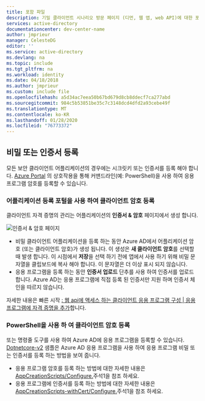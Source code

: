```yaml
---
title: 포함 파일
description: 기밀 클라이언트 시나리오 방문 페이지 (디먼, 웹 앱, web API)에 대한 포함 파일
services: active-directory
documentationcenter: dev-center-name
author: jmprieur
manager: CelesteDG
editor: ''
ms.service: active-directory
ms.devlang: na
ms.topic: include
ms.tgt_pltfrm: na
ms.workload: identity
ms.date: 04/18/2018
ms.author: jmprieur
ms.custom: include file
ms.openlocfilehash: a5d34ac7eea50b67bd679d8cb8ddecf7ca277abd
ms.sourcegitcommit: 984c5b53851be35c7c3148dcd4dfd2a93cebe49f
ms.translationtype: MT
ms.contentlocale: ko-KR
ms.lasthandoff: 01/28/2020
ms.locfileid: "76773372"
---
```

## <a name="register-secrets-or-certificates"></a>비밀 또는 인증서 등록

모든 보안 클라이언트 어플리케이션의 경우에는 시크릿키 또는 인증서를 등록 해야 합니다. [Azure Portal](https://portal.azure.com/#blade/Microsoft_AAD_IAM/ActiveDirectoryMenuBlade/RegisteredAppsPreview) 의 상호작용을 통해 커맨드라인(예: PowerShell)을 사용 하여 응용 프로그램 암호를 등록할 수 있습니다.

### <a name="register-client-secrets-by-using-the-application-registration-portal"></a>어플리케이션 등록 포털을 사용 하여 클라이언트 암호 등록

클라이언트 자격 증명의 관리는 어플리케이션의 **인증서 & 암호** 페이지에서 생성 합니다.

![인증서 & 암호 페이지](../articles/active-directory/develop/media/quickstart-update-azure-ad-app-preview/credentials-certificates-secrets.png)

- 비밀 클라이언트 어플리케이션을 등록 하는 동안 Azure AD에서 어플리케이션 암호 (또는 클라이언트 암호)가 생성 됩니다. 이 생성은 **새 클라이언트 암호**를 선택할 때 발생 합니다. 이 시점에서 **저장**을 선택 하기 전에 앱에서 사용 하기 위해 비밀 문자열을 클립보드에 복사 해야 합니다. 이 문자열은 더 이상 표시 되지 않습니다.
- 응용 프로그램을 등록 하는 동안 **인증서 업로드** 단추를 사용 하여 인증서를 업로드 합니다. Azure AD는 응용 프로그램에 직접 등록 된 인증서만 지원 하며 인증서 체인을 따르지 않습니다.

자세한 내용은 빠른 시작 [: 웹 api에 액세스 하는 클라이언트 응용 프로그램 구성 | 응용 프로그램에 자격 증명을 추가](../articles/active-directory/develop/quickstart-configure-app-access-web-apis.md#add-credentials-to-your-web-application)합니다.



### <a name="register-client-secrets-by-using-powershell"></a>PowerShell을 사용 하 여 클라이언트 암호 등록

또는 명령줄 도구를 사용 하여 Azure AD에 응용 프로그램을 등록할 수 있습니다. [Dotnetcore-v2](https://github.com/Azure-Samples/active-directory-dotnetcore-daemon-v2) 샘플은 Azure AD 응용 프로그램을 사용 하여 응용 프로그램 비밀 또는 인증서를 등록 하는 방법을 보여 줍니다.

- 응용 프로그램 암호를 등록 하는 방법에 대한 자세한 내용은 [AppCreationScripts/Configure.](https://github.com/Azure-Samples/active-directory-dotnetcore-daemon-v2/blob/5199032b352a912e7cc0fce143f81664ba1a8c26/AppCreationScripts/Configure.ps1#L190)주석1을 참조 하세요.
- 응용 프로그램에 인증서를 등록 하는 방법에 대한 자세한 내용은 [AppCreationScripts-withCert/Configure.](https://github.com/Azure-Samples/active-directory-dotnetcore-daemon-v2/blob/5199032b352a912e7cc0fce143f81664ba1a8c26/AppCreationScripts-withCert/Configure.ps1#L162-L178)주석1을 참조 하세요.
